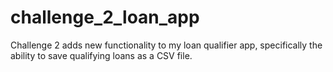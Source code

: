 # challenge_2_loan_app
Challenge 2 adds new functionality to my loan qualifier app, specifically the ability to save qualifying loans as a CSV file.

